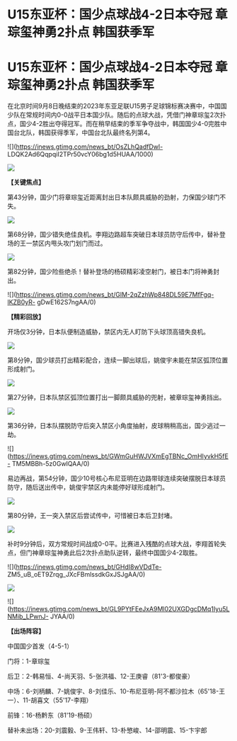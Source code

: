 # U15东亚杯：国少点球战4-2日本夺冠 章琮玺神勇2扑点 韩国获季军

# U15东亚杯：国少点球战4-2日本夺冠 章琮玺神勇2扑点 韩国获季军

在北京时间9月8日晚结束的2023年东亚足联U15男子足球锦标赛决赛中，中国国少队在常规时间内0-0战平日本国少队。随后的点球大战，凭借门神章琮玺2次扑点，国少4-2胜出夺得冠军。而在稍早结束的季军争夺战中，韩国国少4-0完胜中国台北队，韩国获得季军，中国台北队最终名列第4。

![](https://inews.gtimg.com/news_bt/OsZLhQadfDwl-
LDQK2Ad6QqpqiI2TPr50vcY06bg1d5HUAA/1000)

![](https://inews.gtimg.com/news_bt/OX_fwbs0TzJAm2H3EbJ7h1tL3lsh6eIkVXRyQUUu5WOU4AA/1000)

**【关键焦点】**

第43分钟，国少门将章琮玺近距离封出日本队颇具威胁的劲射，力保国少球门不失。

![](https://inews.gtimg.com/news_bt/GwI3F6iOwdFGsBVxVJhsQwruuuYga-F8wHXojLSb71ctMAA/0)

第68分钟，国少错失绝佳良机。李翔边路超车突破日本球员防守后传中，替补登场的王一禁区内甩头攻门划门而过。

![](https://inews.gtimg.com/news_bt/GNPmiY1brCKHw9nLV_yU915wKk7AgafzwhAYkzlELfQ8YAA/0)

第82分钟，国少险些绝杀！替补登场的杨硕精彩凌空射门，被日本门将神勇封出。

![](https://inews.gtimg.com/news_bt/GlM-2qZzhWp848DL59E7MfFgq-lKZB0yR-
gDwE162S7ngAA/0)

**【精彩回放】**

开场仅3分钟，日本队便制造威胁，禁区内无人盯防下头球顶高错失良机。

![](https://inews.gtimg.com/news_bt/GPXXv04_V8_CqqGzum1biwkhSodApdeDX5iMNFQpX6wRQAA/0)

第8分钟，国少球员打出精彩配合，连续一脚出球后，姚俊宇未能在禁区弧顶位置形成射门。

![](https://inews.gtimg.com/news_bt/GknPWMmetEkxGNXV1ZOTZjUqMWo5AeeWg7qwAyXKtG6yYAA/0)

第27分钟，日本队禁区弧顶位置打出一脚颇具威胁的兜射，被章琮玺神勇挡出。

![](https://inews.gtimg.com/news_bt/G67TP_kJIF7ban7oyblxVblSp2KAcB3CBURNfWEkNoQREAA/0)

第36分钟，日本队摆脱防守后突入禁区小角度抽射，皮球稍稍高出，国少逃过一劫。

![](https://inews.gtimg.com/news_bt/GWmGuHWJVXmEgTBNc_OmHIyvkH5fE-
TM5MBBh-5z0GwIQAA/0)

易边再战，第54分钟，国少10号核心布尼亚明在边路带球连续突破摆脱日本球员防守，随后送出传中，姚俊宇禁区内未能停好球形成射门。

![](https://inews.gtimg.com/news_bt/Gf0KgMmB2hbdbyOhLDHEmKyxQpZYHNggFRLkf0ZVs1gRwAA/0)

第80分钟，王一突入禁区后尝试传中，可惜被日本后卫封堵。

![](https://inews.gtimg.com/news_bt/GjkB5Z-ITAYQYHUlpGTo1GcCxAzjVstrVL1DHBdVskmtwAA/0)

补时9分钟后，双方常规时间战成0-0平。比赛进入残酷的点球大战，李翔首轮失点，但门神章琮玺神勇此后2次扑点助队逆转，最终中国国少4-2取胜。

![](https://inews.gtimg.com/news_bt/GHdI8wVDdTe-
ZM5_uB_oET9Zrqg_JXcFBmlssdkGxJSJgAA/0)

![](https://inews.gtimg.com/news_bt/G5M_YSWDGa8NQO8A441TxtZTTJg9LDOW7tS4J-JZxq0EsAA/0)

![](https://inews.gtimg.com/news_bt/GL9PYtFEeJxA9Ml02UXGDgcDMq1Iyu5LNMib_LPwnJ-
JYAA/0)

**【出场阵容】**

中国国少首发（4-5-1）

门将：1-章琮玺

后卫：2-韩易恒、4-尚天羽、5-张洪福、12-王庚睿（81'3-都俊豪）

中场：6-刘柄麟、7-姚俊宇、8-刘佳乐、10-布尼亚明-阿不都沙拉木（65'18-王一）、11-胡喜文（55'17-李翔）

前锋：16-杨黔东（81'19-杨硕）

替补未出场：20-刘震毅、9-王伟轩、13-朴慜峻、14-邵明震、15-卞宇郎

